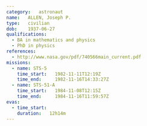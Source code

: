 ```yaml
---
category:	astronaut
name:	ALLEN, Joseph P.
type:	civilian
dob:	1937-06-27
qualifications:
  - BA in mathematics and physics
  - PhD in physics
references:
  - http://www.nasa.gov/pdf/740566main_current.pdf
missions:
  - name: STS-5
    time_start:   1982-11-11T12:19Z
    time_end:     1982-11-16T14:33:27Z
  - name: STS-51-A
    time_start:   1984-11-08T12:15Z
    time_end:     1984-11-16T11:59:57Z
evas:
  - time_start: 
    duration:   12h14m
---
```

